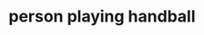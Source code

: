 ---
layout: people&body
title: person playing handball
emoji: person_playing_handball
permalink: 🤾.html
---